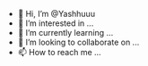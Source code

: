 - 👋 Hi, I’m @Yashhuuu
- 👀 I’m interested in ...
- 🌱 I’m currently learning ...
- 💞️ I’m looking to collaborate on ...
- 📫 How to reach me ...

<!---
Yashhuuu/Yashhuuu is a ✨ special ✨ repository because its `README.md` (this file) appears on your GitHub profile.
You can click the Preview link to take a look at your changes.
--->
